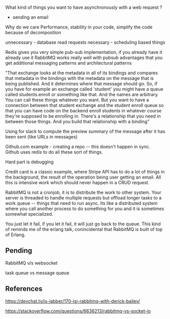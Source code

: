 What kind of things you want to have asynchronously with a web request ?
- sending an email 

Why do we care 
Performance, stability in your code, simplify the code because of decomposition 

unnecessary - database read requests
necessary - scheduling based things 

Redis gives you very simple pub-sub implementation, if you already have it already use it 
RabbitMQ works really well with pubsub advantages that you get additional messaging patterns and architectural patterns 

"That exchange looks at the metadata in all of its bindings and compares that metadata in the bindings with the metadata on the message that is being published. And it determines where that message should go. So, if you have for example an exchange called 'student' you might have a queue called students.enroll or something like that. And the names are arbitrary. You can call these things whatever you want. But you want to have a connection between that student exchange and the student enroll queue so that you can have code on the backend enroll students in whatever course they're supposed to be enrolling in. There's a relationship that you need in between those things. And you build that relationship with a binding"

Using for slack to compute the preview summary of the message after it has been sent (like URLs in messages)

Github.com example - creating a repo -- this doesn't happen in sync. Github uses redis to do all these sort of things.

Hard part is debugging 

Credit card is a classic example, where Stripe API has to do a lot of things in the background, the result of the operation being user getting an email. All this is intensive work which should never happen in a CRUD request.

RabbitMQ is not a cronjob, it is to distribute the work to other system. Your server is threaded to handle multiple requests but offload longer tasks to a work queue -- things that need to run async. Its like a distributed system where you call another process to do something for you and it is sometimes somewhat specialized.

You just let it fail, if you let it fail, it will just go back to the queue. This kind of reminds me of the erlang talk, conincidental that RabbitMQ is built of top of Erlang.

Pending
-----------------
RabbitMQ v/s websocket 

task queue vs message queue 


References
------------------
https://devchat.tv/js-jabber/170-jsj-rabbitmq-with-derick-bailey/

https://stackoverflow.com/questions/6636213/rabbitmq-vs-socket-io
